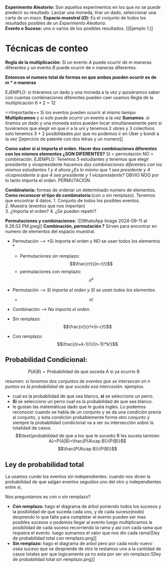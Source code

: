 
**Experimento Aleatorio:** Son aquellos experimentos en los que no se puede predecir su resultado. Lanzar una moneda, tirar un dado, seleccionar una carta de un mazo.
**Espacio muestral ($\Omega$):** Es el conjunto de todos los resultados posibles de un *Experimento Aleatorio*.  
**Evento o Suceso:** uno o varios de los posibles resultados.
[[Ejemplo 1.]]

# Técnicas de conteo 

 **Regla de la multiplicación:** 
  Si un evento $A$ puede ocurrir de $m$ maneras diferentes y un evento $B$ puede ocurrir de $n$ maneras diferentes.
  
  **Entonces el numero total de formas en  que ambos pueden ocurrir es de $m * n$ maneras**
  
  EJEMPLO: si tiráramos un dado y una moneda a la vez y quisiéramos saber con cuantas combinaciones diferentes pueden caer usamos Regla de la multiplicación $6*2 = 12$
  
  ==Importante== Si los eventos pueden ocurrir al mismo tiempo **Multiplicamos** y si solo puede ocurrir un evento a la vez **Sumamos**. 
	  si tiramos un dado y una moneda estos pueden tocar simultáneamente pero si tuviéramos que elegir en que ir a la uní y tenemos 2 ubres y 3 colectivos solo tenemos 3 + 2 posibilidades por que no podemos ir en Uber y bondi a la vez
	[[ejercicio de patente con dos letras y un numero]]

**Como saber si si importa el orden.** 
 **Hacer dos combinaciones diferentes con los mismos elementos ¿SON DIFERENTES?**
	   SI = permutación 
       NO = combinación.
    EJEMPLO: Tenemos 5 estudiantes y tenemos que elegir presidente y vicepresidente
	 *hacemos dos combinaciones diferentes con los mismos estudiantes 1 y 4 ahora
	 ¿Es lo mismo que 1 sea presidente y 4 vicepresidente a que 4 sea presidente y 1 vicepresidente?*  OBVIO NOO por lo tanto importa el orden. PERMUTACION.

**Combinatoria:** formas de ordenar un determinado numero de elementos.
    **Como reconocer el tipo de combinatoria:**(con o sin remplazo).
    Tenemos que encontrar 4 datos.
    1. Conjunto de todos los posibles eventos.    
    2. Muestra (eventos que nos importan)          
    3. ¿Importa el orden? 
    4. ¿Se pueden repetir? 


**Permutaciones y combinaciones:**
![[WhatsApp Image 2024-09-11 at 6.26.02 PM.jpeg]]
**Combinación, permutación ?** Sirven para encontrar en numero de elementos del espacio muestral. 


- Permutación --> *Si importa el orden y NO se usan todos los elementos *
  - Permutaciones sin remplazo:$$\frac{n!}{(n-r)!}$$
  - permutaciones con remplazo: $$n^k$$
- Permutación --> *Si importa el orden y SI se usan todos los elementos.*
  - $$ n!$$

- Combinación --> *No importa el orden.*
- Sin remplazo:$$\frac{n!}{r!*(n-r)!}$$
- Con remplazo: $$\frac{(n+k-1)!}{(n-1)!*k!}$$
## Probabilidad Condicional: 

$$P(A|B)=\text{Probabilidad de que suceda A si ya ocurrio B}$$

resumen: *si tenemos dos conjuntos de eventos que se intersecan en n puntos es la probabilidad de que suceda esa intercesión.*
ejemplos.
- cual es la probabilidad de que sea blanco, **si** se selecciono un perro.
- **Si** se selecciono un perro cual es la probabilidad de que sea blanco.
- le gustan las matemáticas dado que le gusta ingles.
Lo podemos reconocer cuando se habla de un conjunto y se da una condición previa al conjunto, y esta condición probablemente forme otro conjunto y siempre la probabilidad condicional va a ser su intersección sobre la totalidad de casos.
$$\text{probabilidad de que a los que le sucedio B les suceta tamnien A}=P(A|B)=\frac{P(A\cap B)}{P(B)}$$
$$\frac{P(A\cap B)}{P(B)}$$
## Ley de probabilidad total
La usamos cundo los eventos sin independientes. cuando nos dicen la probabilidad de que salgan eventos seguidos uno del otro y independientes entre si, 

Nos preguntamos es con o sin remplazo? 
- **Con remplazo:** hago el diagrama de árbol poniendo todos los sucesos y la posibilidad de que suceda cada uno, y de cada suceso(nodo) desprendo lo que falte para completar el evento pueden ser mas posibles sucesos o podemos llegar al evento
	 luego  multiplicamos la posibilidad de cada suceso recorriendo la rama y asi con cada rama que requiera el evento.
	  luego sumamos el valor que nos dio cada rama![[ley de probabilidad total con remplazo.png]]
- **Sin remplazo:** hago el diagrama de arbol pero por cada nodo nuevo osea suceso que se desprende de otro le restamos uno a la cantidad de casos totales por que logicamente ya no esta por ser sin remplazo.![[ley de probabilidad total sin remplazo.png]]

